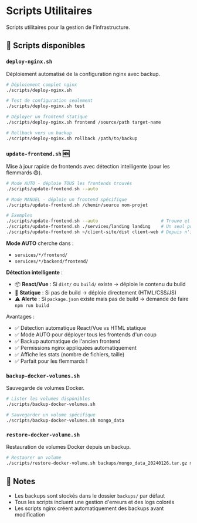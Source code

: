 # Scripts Utilitaires

Scripts utilitaires pour la gestion de l'infrastructure.

## 📜 Scripts disponibles

### `deploy-nginx.sh`
Déploiement automatisé de la configuration nginx avec backup.

```bash
# Déploiement complet nginx
./scripts/deploy-nginx.sh

# Test de configuration seulement
./scripts/deploy-nginx.sh test

# Déployer un frontend statique
./scripts/deploy-nginx.sh frontend /source/path target-name

# Rollback vers un backup
./scripts/deploy-nginx.sh rollback /path/to/backup
```

### `update-frontend.sh` 🆕
Mise à jour rapide de frontends avec détection intelligente (pour les flemmards 😄).

```bash
# Mode AUTO - déploie TOUS les frontends trouvés
./scripts/update-frontend.sh --auto

# Mode MANUEL - déploie un frontend spécifique
./scripts/update-frontend.sh /chemin/source nom-projet

# Exemples
./scripts/update-frontend.sh --auto                        # Trouve et déploie tout !
./scripts/update-frontend.sh ./services/landing landing    # Un seul projet
./scripts/update-frontend.sh ~/client-site/dist client-web # Depuis n'importe où
```

**Mode AUTO** cherche dans :
- `services/*/frontend/`
- `services/*/backend/frontend/`

**Détection intelligente** :
- 📦 **React/Vue** : Si `dist/` ou `build/` existe → déploie le contenu du build
- 📄 **Statique** : Si pas de build → déploie directement (HTML/CSS/JS)
- ⚠️ **Alerte** : Si `package.json` existe mais pas de build → demande de faire `npm run build`

Avantages :
- ✅ Détection automatique React/Vue vs HTML statique
- ✅ Mode AUTO pour déployer tous les frontends d'un coup
- ✅ Backup automatique de l'ancien frontend
- ✅ Permissions nginx appliquées automatiquement
- ✅ Affiche les stats (nombre de fichiers, taille)
- ✅ Parfait pour les flemmards !

### `backup-docker-volumes.sh`
Sauvegarde de volumes Docker.

```bash
# Lister les volumes disponibles
./scripts/backup-docker-volumes.sh

# Sauvegarder un volume spécifique
./scripts/backup-docker-volumes.sh mongo_data
```

### `restore-docker-volume.sh`
Restauration de volumes Docker depuis un backup.

```bash
# Restaurer un volume
./scripts/restore-docker-volume.sh backups/mongo_data_20240126.tar.gz mongo_data
```

## 📝 Notes

- Les backups sont stockés dans le dossier `backups/` par défaut
- Tous les scripts incluent une gestion d'erreurs et des logs colorés
- Les scripts nginx créent automatiquement des backups avant modification